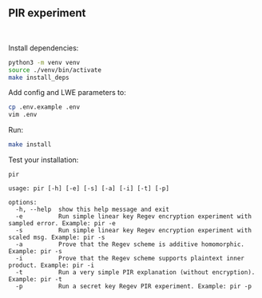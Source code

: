 ## PIR experiment

<br>


Install dependencies:

```bash
python3 -m venv venv
source ./venv/bin/activate
make install_deps
```

Add config and LWE parameters to:

```bash
cp .env.example .env
vim .env
```

Run:

```bash
make install
```


Test your installation:

```
pir

usage: pir [-h] [-e] [-s] [-a] [-i] [-t] [-p]

options:
  -h, --help  show this help message and exit
  -e          Run simple linear key Regev encryption experiment with sampled error. Example: pir -e
  -s          Run simple linear key Regev encryption experiment with scaled msg. Example: pir -s
  -a          Prove that the Regev scheme is additive homomorphic. Example: pir -s
  -i          Prove that the Regev scheme supports plaintext inner product. Example: pir -i
  -t          Run a very simple PIR explanation (without encryption). Example: pir -t
  -p          Run a secret key Regev PIR experiment. Example: pir -p
```


<br>
